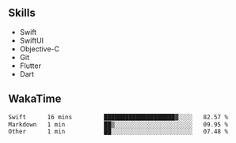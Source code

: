 ## Skills

* Swift
* SwiftUI
* Objective-C
* Git
* Flutter
* Dart

## WakaTime

<!--START_SECTION:waka-->

```txt
Swift      16 mins         ████████████████████▓░░░░   82.57 %
Markdown   1 min           ██▒░░░░░░░░░░░░░░░░░░░░░░   09.95 %
Other      1 min           ██░░░░░░░░░░░░░░░░░░░░░░░   07.48 %
```

<!--END_SECTION:waka-->